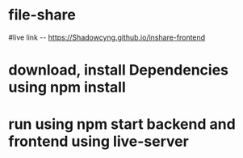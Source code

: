 # file-share

#live link -- https://Shadowcyng.github.io/inshare-frontend

 # download, install Dependencies using npm install

# run using npm start backend and frontend using live-server
